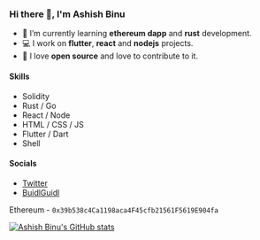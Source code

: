 ### Hi there 👋, I'm Ashish Binu

- 🌱 I’m currently learning **ethereum dapp** and **rust** development.
- 💻 I work on **flutter**, **react** and **nodejs** projects.
- 💙 I love **open source** and love to contribute to it.

#### Skills

* Solidity
* Rust / Go
* React / Node
* HTML / CSS / JS
* Flutter / Dart
* Shell

#### Socials
* [Twitter](https://twitter.com/binu_ashish)
* [BuidlGuidl](https://buidlguidl.com/builders/0x39b538c4Ca1198aca4F45cfb21561F5619E904fa)

Ethereum - `0x39b538c4Ca1198aca4F45cfb21561F5619E904fa`

[![Ashish Binu's GitHub stats](https://github-readme-stats.vercel.app/api?username=ashishbinu)](https://github.com/anuraghazra/github-readme-stats)
